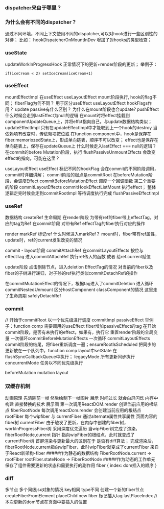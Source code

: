 ### dispatcher来自于哪里？
### 为什么会有不同的dispatcher？
通过不同环境，不同上下文使用不同的dispatcher,可以对hook进行一些区别性的对待；
比如： hookDispatcherOnMountInDev 增加了对hooks的类型检查；
### useState
updateWorkInProgressHook
正常情况下的更新+render阶段的更新；
举例子：
```
if(iceCream < 2) setIceCream(iceCream+1)
```



### useEffect
mountEffectImpl 在useEffect useLayoutEffect mount阶段执行, hook的flag不同；
fiberFlag为何不同？ 用于区分useEffect useLayoutEffect
hookFlags作用？ update passive有什么区别？ 为什么在mount阶段也会update?
pushEffect
什么时候会走到lastEffect为null的逻辑
在mount时将effect挂载到componentUpdateQueue上，并将effct指向自己，与update数据结构类似；
updateEffectImpl
只有在updateEffectImpl中才能取到上一个hook的destroy
当依赖项有改变时，传依赖项按位或
在function component中，hook是保存在fiber.memoriozedState上，形成单向链表，顺序不可以改变；
effect也是保存在单向链表上，保存在updateQueue上
什么时候走入lastEffect === null的逻辑？
在commit的before Mutation阶段，执行 flushPassiveUnmountEffects 会改变effect的指向，可能在这里？ 

useLayoutEffect useEffect 标记不同的hookFlag 会在commit的不同阶段调用，commit时详细讲解；
commit阶段的起点是commitRoot 在beforeMutation阶段，会调度Effect
commitBeforeMutationEffect 调度一个回调函数 
第二个重要的阶段 commitLayoutEffects
commitHookEffectListMount 执行effect；
整体逻辑走完时候会走到commitRootImpl
等待调度执行完成
flushPassiveEffectImpl



### useRef
数据结构
createRef 生命周期
在render阶段 为带有ref的fiber带上effectTag，对应的tag为Ref
在commit阶段 对带有Ref effectTag的fiber执行对应的操作

render markRef 标记ref
什么时候进入markRef？
mount时，fiber带有ref属性，update时，ref的current发生改变的情况

commit - layout阶段 commitAttachRef 在commitLayoutEffects 按位与 effectTag
进入commitAttachRef 执行ref传入的函数 或者 给ref.current赋值

update阶段 点击删除节点，进入deletion EffectTag的情况
对当前的fiber以及fiber的子树进行递归，对子孙的ref执行类似commitDetachRef的操作

在commitMutationEffect的情况下，根据tag进入了commitDeletion
进入循环 commitNestedUnmount 区分hostComponent classComponent的情况 这里走了生命周期 
safelyDetachRef 


### commit
//
开始于commitRoot 以一个优先级进行调度
commitImpl
passiveEffect 举例子：function comp 需要调用的useEffect fiber增加passiveEffect的tag
在开始commit阶段，是否有未执行的effect，如果有，执行它
重置render阶段的全局变量
一次循环commitBeforeMutationEffects
一次循环 commitLayoutEffects
commit阶段的结尾，将fiber重新调度一遍；ensureRootIsScheduled
把同步的更新放在一个队列中，function comp layout中setState 在flushSyncCallbackQueue中执行；
legacyMode 所有更新同步执行
concurrentMode 任务以不同优先级执行





beforeMutation
mutation
layout

### 双缓存机制
动画原理
先清除前一帧 然后绘制下一帧图片 展示  时间过长 就会白屏闪烁
内存中构建 直接替换的技术 
展示图
第一次调用ReactDOM.render 创建当前应用的根结点 fiberRootNode
每次调用reactDom.render 会创建当前应用的根结点 rootFiber
每个wipfiber 与 currentFiber 通过alternate属性共享属性
页面内容的fiber树 currentFiber
由于触发了更新，在内存中创建的fiber树，workInProgressFiber树 采用深度优先遍历 
当wipFiber树完成了渲染，fiberRootNode,current 指针 指向wipFiber的根结点，此时就变成了currentFiber树
首屏渲染与更新最大的区别在于 是否有diff算法；
完成渲染后，fiberRootNode.current指向wipFiber，此时wipFiber就变成了currentFiber
来自于React新架构-fiber
#####作为静态的数据结构
FiberRootNode.current -> rootFiber
rootFiber.stateNode -> FiberRootNode
#####作为动态的工作单元
保存了组件需要更新的状态和需要执行的副作用 
fiber {
  index: dom插入的顺序
}



### diff 
多节点 多个同级jsx对象的情况
key相同 type不同 创建一个新的fiber节点 createFiberFromElement
placeChild new fiber 标记插入tag
lastPlaceIndex // 本次更新的dom节点在页面中要插入的位置

